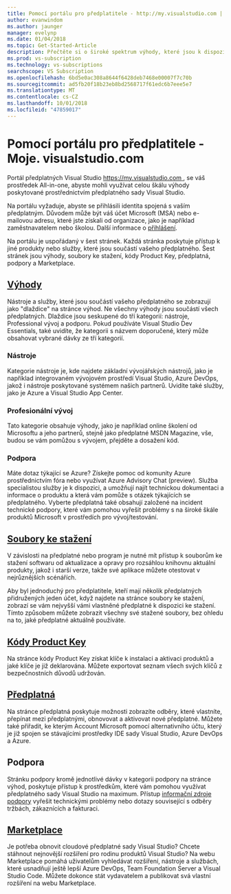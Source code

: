 ```yaml
---
title: Pomocí portálu pro předplatitele - http://my.visualstudio.com | Dokumentace Microsoftu
author: evanwindom
ms.author: jaunger
manager: evelynp
ms.date: 01/04/2018
ms.topic: Get-Started-Article
description: Přečtěte si o široké spektrum výhody, které jsou k dispozici na na portálu předplatných sady Visual Studio
ms.prod: vs-subscription
ms.technology: vs-subscriptions
searchscope: VS Subscription
ms.openlocfilehash: 6bd5e0ac308a8644f6428deb7468e00007f7c70b
ms.sourcegitcommit: ad5fb20f18b23eb8bd2568717f61edc6b7eee5e7
ms.translationtype: MT
ms.contentlocale: cs-CZ
ms.lasthandoff: 10/01/2018
ms.locfileid: "47859017"
---
```

# <a name="using-the-subscriber-portal---myspanspanvisualstudiospanspancom"></a>Pomocí portálu pro předplatitele - Moje. <span> </span>visualstudio<span></span>.com

Portál předplatných Visual Studio [ https://my.visualstudio.com ](https://my.visualstudio.com?wt.mc_id=o~msft~docs), se váš prostředek All-in-one, abyste mohli využívat celou škálu výhody poskytované prostřednictvím předplatného sady Visual Studio.

Na portálu vyžaduje, abyste se přihlásili identita spojená s vaším předplatným.  Důvodem může být váš účet Microsoft (MSA) nebo e-mailovou adresu, které jste získali od organizace, jako je například zaměstnavatelem nebo školou.  Další informace o [přihlášení](signing-in.md).

Na portálu je uspořádaný v šest stránek.  Každá stránka poskytuje přístup k jiné produkty nebo služby, které jsou součástí vašeho předplatného.  Šest stránek jsou výhody, soubory ke stažení, kódy Product Key, předplatná, podpory a Marketplace. 

## <a name="benefitshttpsmyvisualstudiocombenefitswtmcidomsftdocs"></a>[Výhody](https://my.visualstudio.com/benefits?wt.mc_id=o~msft~docs)
Nástroje a služby, které jsou součástí vašeho předplatného se zobrazují jako "dlaždice" na stránce výhod.  Ne všechny výhody jsou součástí všech předplatných. Dlaždice jsou seskupené do tří kategorií: nástroje, Professional vývoj a podporu.  Pokud používáte Visual Studio Dev Essentials, také uvidíte, že kategorii s názvem doporučené, který může obsahovat vybrané dávky ze tří kategorií.

### <a name="tools"></a>Nástroje
Kategorie nástroje je, kde najdete základní vývojářských nástrojů, jako je například integrovaném vývojovém prostředí Visual Studio, Azure DevOps, jakož i nástroje poskytované systémem našich partnerů.  Uvidíte také služby, jako je Azure a Visual Studio App Center.

### <a name="professional-development"></a>Profesionální vývoj
Tato kategorie obsahuje výhody, jako je například online školení od Microsoftu a jeho partnerů, stejně jako předplatné MSDN Magazine, vše, budou se vám pomůžou s vývojem, přejděte a dosažení kód.

### <a name="support"></a>Podpora
Máte dotaz týkající se Azure?  Získejte pomoc od komunity Azure prostřednictvím fóra nebo využívat Azure Advisory Chat (preview).  Služba specialistou služby je k dispozici, a umožňují najít technickou dokumentaci a informace o produktu a která vám pomůže s otázek týkajících se předplatného.  Vyberte předplatná také obsahují založené na incident technické podpory, které vám pomohou vyřešit problémy s na široké škále produktů Microsoft v prostředích pro vývoj/testování.

## <a name="downloadshttpsmyvisualstudiocomdownloadswtmcidomsftdocs"></a>[Soubory ke stažení](https://my.visualstudio.com/downloads?wt.mc_id=o~msft~docs)
V závislosti na předplatné nebo program je nutné mít přístup k souborům ke stažení softwaru od aktualizace a opravy pro rozsáhlou knihovnu aktuální produkty, jakož i starší verze, takže své aplikace můžete otestovat v nejrůznějších scénářích.

Aby byl jednoduchý pro předplatitele, kteří mají několik předplatných přidružených jeden účet, když najdete na stránce soubory ke stažení, zobrazí se vám nejvyšší vámi vlastněné předplatné k dispozici ke stažení.  Tímto způsobem můžete zobrazit všechny své stažené soubory, bez ohledu na to, jaké předplatné aktuálně používáte.

## <a name="product-keyshttpsmyvisualstudiocomproductkeyswtmcidomsftdocs"></a>[Kódy Product Key](https://my.visualstudio.com/productkeys?wt.mc_id=o~msft~docs)
Na stránce kódy Product Key získat klíče k instalaci a aktivaci produktů a jaké klíče je již deklarována.  Můžete exportovat seznam všech svých klíčů z bezpečnostních důvodů udržován.

## <a name="subscriptionshttpsmyvisualstudiocomsubscriptionswtmcidomsftdocs"></a>[Předplatná](https://my.visualstudio.com/subscriptions?wt.mc_id=o~msft~docs)
Na stránce předplatná poskytuje možnosti zobrazíte odběry, které vlastníte, přepínat mezi předplatnými, obnovovat a aktivovat nové předplatné. Můžete také přiřadit, ke kterým Account Microsoft pomocí alternativního účtu, který je již spojen se stávajícími prostředky IDE sady Visual Studio, Azure DevOps a Azure.

## <a name="support"></a>Podpora

Stránku podpory kromě jednotlivé dávky v kategorii podpory na stránce výhod, poskytuje přístup k prostředkům, které vám pomohou využívat předplatného sady Visual Studio na maximum. Přístup [informační zdroje podpory](https://visualstudio.microsoft.com/subscriptions/support/) vyřešit technickými problémy nebo dotazy související s odběry tržbách, zákaznících a fakturaci.

## <a name="marketplacehttpsmarketplacevisualstudiocom"></a>[Marketplace](https://marketplace.visualstudio.com/)

Je potřeba obnovit cloudové předplatné sady Visual Studio?  Chcete stáhnout nejnovější rozšíření pro rodinu produktů Visual Studio?  Na webu Marketplace pomáhá uživatelům vyhledávat rozšíření, nástroje a službách, které usnadňují ještě lepší Azure DevOps, Team Foundation Server a Visual Studio Code. Můžete dokonce stát vydavatelem a publikovat svá vlastní rozšíření na webu Marketplace.
